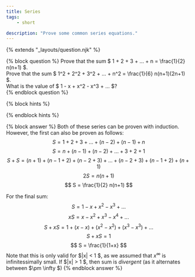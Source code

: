 ```yaml
---
title: Series
tags:
    - short

description: "Prove some common series equations."
---
```

{% extends "_layouts/question.njk" %}

{% block question %}
Prove that the sum $ 1 + 2 + 3 + ... + n = \frac{1}{2} n(n+1) $.  
Prove that the sum $ 1^2 + 2^2 + 3^2 + ... + n^2 = \frac{1}{6} n(n+1)(2n+1) $.  
What is the value of $ 1 - x + x^2 - x^3 + ... $?  
{% endblock question %}

{% block hints %}

{% endblock hints %}

{% block answer %}
Both of these series can be proven with induction. However, the first can also be proven as follows:
$$ S = 1 + 2 + 3 + ... + (n-2) + (n-1) + n $$
$$ S = n + (n-1) + (n-2) + ... + 3 + 2 + 1 $$
$$ S + S = (n+1) + (n-1+2) + (n-2+3) + ... + (n-2+3) + (n-1+2) + (n+1) $$
$$ 2S = n(n+1) $$
$$ S = \frac{1}{2} n(n+1) $$

For the final sum:
$$ S = 1 - x + x^2 - x^3 + ... $$
$$ xS = x - x^2 + x^3 - x^4 + ... $$
$$ S + xS = 1 + (x-x) + (x^2-x^2) + (x^3-x^3) + ... $$
$$ S + xS = 1 $$
$$ S = \frac{1}{1+x} $$
Note that this is only valid for $|x| < 1 $, as we assumed that $x^\infty$ is infinitessimally small. If $|x| > 1 $, then sum is *divergent* (as it alternates between $\pm \infty $)
{% endblock answer %}
